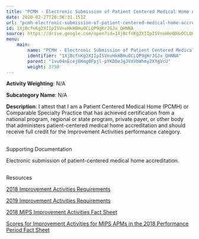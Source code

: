 ```yaml
---
title: "PCMH - Electronic Submission of Patient Centered Medical Home Accreditation"
date: 2020-02-27T20:56:31.151Z
url: "pcmh-electronic-submission-of-patient-centered-medical-home-accreditation.md"
id: 1XjBcfnKg2XIIpISVnvHkHBHuOCLQP9gKrJGJx_QHNNA
source: https://drive.google.com/open?id=1XjBcfnKg2XIIpISVnvHkHBHuOCLQP9gKrJGJx_QHNNA
menu:
    main:
        name: "PCMH - Electronic Submission of Patient Centered Medical Home Accreditation"
        identifier: "1XjBcfnKg2XIIpISVnvHkHBHuOCLQP9gKrJGJx_QHNNA"
        parent: "1vu04nEcej6Kmg0Fpjl-pYKDOeJgJVXVbWhmyZXYgVcU"
        weight: 3750
---
```









**Activity Weighting**: N/A

**Subcategory Name**: N/A

**Description**: I attest that I am a Patient Centered Medical Home (PCMH) or Comparable Specialty Practice that has achieved certification from a national program, regional or state program, private payer, or other body that administers patient-centered medical home accreditation and should receive full credit for the Improvement Activities performance category.







## 

Supporting Documentation

Electronic submission of patient-centered medical home accreditation.







## 

Resources

[2018 Improvement Activities Requirements](https://qpp.cms.gov/mips/improvement-activities?py=2018)

[2019 Improvement Activities Requirements](https://qpp.cms.gov/mips/improvement-activities?py=2019)

[2018 MIPS Improvement Activities Fact Sheet](https://qpp.cms.gov/resource/2018%20MIPS%20Improvement%20Activities%20Fact%20Sheet)

[Scores for Improvement Activities for MIPS APMs in the 2018 Performance Period Fact Sheet](https://qpp.cms.gov/resource/2018%20MIPS%20APMs%20improvement%20Activities%20scores%20fact%20sheet)

